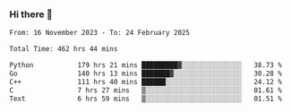 ### Hi there 👋

<!--
**floyiac/floyiac** is a ✨ _special_ ✨ repository because its `README.md` (this file) appears on your GitHub profile.

Here are some ideas to get you started:

- 🔭 I’m currently working on ...
- 🌱 I’m currently learning ...
- 👯 I’m looking to collaborate on ...
- 🤔 I’m looking for help with ...
- 💬 Ask me about ...
- 📫 How to reach me: ...
- 😄 Pronouns: ...
- ⚡ Fun fact: ...
-->

<!--START_SECTION:waka-->

```txt
From: 16 November 2023 - To: 24 February 2025

Total Time: 462 hrs 44 mins

Python           179 hrs 21 mins █████████▓░░░░░░░░░░░░░░░   38.73 %
Go               140 hrs 13 mins ███████▓░░░░░░░░░░░░░░░░░   30.28 %
C++              111 hrs 40 mins ██████░░░░░░░░░░░░░░░░░░░   24.12 %
C                7 hrs 27 mins   ▒░░░░░░░░░░░░░░░░░░░░░░░░   01.61 %
Text             6 hrs 59 mins   ▒░░░░░░░░░░░░░░░░░░░░░░░░   01.51 %
```

<!--END_SECTION:waka-->
